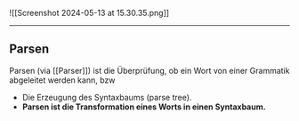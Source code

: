 ![[Screenshot 2024-05-13 at 15.30.35.png]]


___


## Parsen
Parsen (via [[Parser]]) ist die Überprüfung, ob ein Wort von einer Grammatik abgeleitet werden kann, bzw
- Die Erzeugung des Syntaxbaums (parse tree).
- **Parsen ist die Transformation eines Worts in einen Syntaxbaum.**

